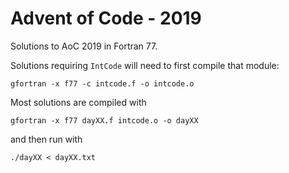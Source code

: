 # Advent of Code - 2019

Solutions to AoC 2019 in Fortran 77.
    
Solutions requiring `IntCode` will need to first compile that module:

    gfortran -x f77 -c intcode.f -o intcode.o

Most solutions are compiled with

    gfortran -x f77 dayXX.f intcode.o -o dayXX
    
and then run with

    ./dayXX < dayXX.txt
